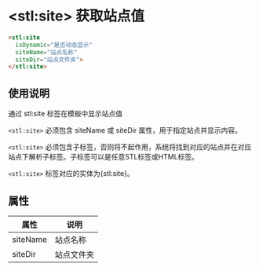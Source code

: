 ﻿# &lt;stl:site&gt; 获取站点值

```html
<stl:site
  isDynamic="是否动态显示"
  siteName="站点名称"
  siteDir="站点文件夹">
</stl:site>
```

## 使用说明

通过 stl:site 标签在模板中显示站点值

`<stl:site>` 必须包含 siteName 或 siteDir 属性，用于指定站点并显示内容。

`<stl:site>` 必须包含子标签，否则将不起作用，系统将找到对应的站点并在对应站点下解析子标签。子标签可以是任意STL标签或HTML标签。

`<stl:site>` 标签对应的实体为{stl:site}。

## 属性

| 属性     | 说明       |
| -------- | ---------- |
| siteName | 站点名称   |
| siteDir  | 站点文件夹 |